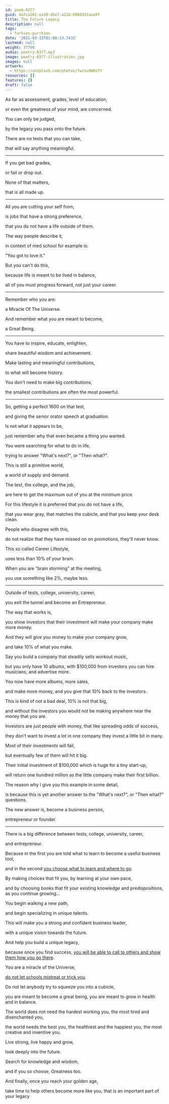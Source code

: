 ```yaml
---
id: poem-0377
guid: 4a7ca281-ea38-4be7-a21b-6900dd1aaa9f
title: The Future Legacy
description: null
tags:
  - furkies-purrkies
date: '2021-03-13T01:08:13.743Z'
lastmod: null
weight: 37700
audio: poetry-0377.mp3
image: poetry-0377-illustration.jpg
images: null
artwork:
  - https://unsplash.com/photos/fwcnv0WRsTY
resources: []
features: {}
draft: false
---
```


As far as assessment, grades, level of education,

or even the greatness of your mind, are concerned.

You can only be judged,

by the legacy you pass onto the future.

There are no tests that you can take,

that will say anything meaningful.

---

If you get bad grades,

or fail or drop out.

None of that matters,

that is all made up.

---

All you are cutting your self from,

is jobs that have a strong preference,

that you do not have a life outside of them.

The way people describe it,

in context of med school for example is:

"You got to love it."

But you can't do this,

because life is meant to be lived in balance,

all of you must progress forward, not just your career.

---

Remember who you are:

a Miracle Of The Universe.

And remember what you are meant to become,

a Great Being.

---

You have to inspire, educate, enlighten,

share beautiful wisdom and achievement.

Make lasting and meaningful contributions,

to what will become history.

You don't need to make big contributions,

the smallest contributions are often the most powerful.

---

So, getting a perfect 1600 on that test,

and giving the senior orator speech at graduation.

Is not what it appears to be,

just remember why that even became a thing you wanted.

You were searching for what to do in life,

trying to answer "What's next?", or "Then what?".

This is still a primitive world,

a world of supply and demand.

The test, the college, and the job,

are here to get the maximum out of you at the minimum price.

For this lifestyle it is preferred that you do not have a life,

that you wear gray, that matches the cubicle, and that you keep your desk clean.

People who disagree with this,

do not realize that they have missed on on promotions, they'll never know.

This so called Career Lifestyle,

uses less than 10% of your brain.

When you are "brain storming" at the meeting,

you use something like 2%, maybe less.

---

Outside of tests, college, university, career,

you exit the tunnel and become an Entrepreneur.

The way that works is,

you show investors that their investment will make your company make more money.

And they will give you money to make your company grow,

and take 10% of what you make.

Say you build a company that steadily sells workout music,

but you only have 10 albums, with $100,000 from investors you can hire musicians, and advertise more.

You now have more albums, more sales,

and make more money, and you give that 10% back to the investors.

This is kind of not a bad deal, 10% is not that big,

and without the investors you would not be making anywhere near the money that you are.

Investors are just people with money, that like spreading odds of success,

they don't want to invest a lot in one company they invest a little bit in many.

Most of their investments will fail,

but eventually few of them will hit it big.

Their initial investment of $100,000 which is huge for a tiny start-up,

will return one hundred million as the little company make their first billion.

The reason why I give you this example in some detail,

is because this is yet another answer to the "What's next?", or "Then what?" questions.

The new answer is, become a business person,

entrepreneur or founder.

---

There is a big difference between tests, college, university, career,

and entrepreneur.

Because in the first you are told what to learn to become a useful business tool,

and in the second [you choose what to learn and where to go](https://www.youtube.com/watch?v=2Yt6raj-S1M).

By making choices that fit you, by learning at your own pace,

and by choosing books that fit your existing knowledge and predispositions, as you continue growing...

You begin walking a new path,

and begin specializing in unique talents.

This will make you a strong and confident business leader,

with a unique vision towards the future.

And help you build a unique legacy,

because once you find success, [you will be able to call to others and show them how you go there](https://www.youtube.com/watch?v=BDgelEJwZoo).

You are a miracle of the Universe,

[do not let schools mistreat or trick you](https://www.youtube.com/watch?v=sxyKNMrhEvY).

Do not let anybody try to squeeze you into a cubicle,

you are meant to become a great being, you are meant to grow in health and in balance.

The world does not need the hardest working you, the most tired and disenchanted you,

the world needs the best you, the healthiest and the happiest you, the most creative and inventive you.

Live strong, live happy and grow,

look deeply into the future.

Search for knowledge and wisdom,

and if you so choose, Greatness too.

And finally, once you reach your golden age,

take time to help others become more like you, that is an important part of your legacy
